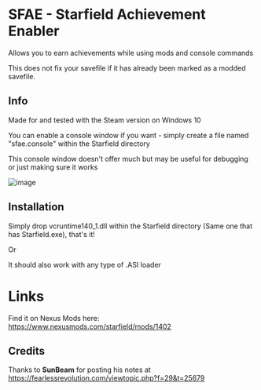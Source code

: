 # SFAE - Starfield Achievement Enabler
Allows you to earn achievements while using mods and console commands

This does not fix your savefile if it has already been marked as a modded savefile.

## Info
Made for and tested with the Steam version
on Windows 10

You can enable a console window if you want - simply create a file named "sfae.console" within the Starfield directory

This console window doesn't offer much but may be useful for debugging or just making sure it works

![image](https://github.com/server-imp/SFAE/assets/66805612/bacef837-bf61-4662-a3e7-6d546f2633d4)

## Installation
Simply drop vcruntime140_1.dll within the Starfield directory (Same one that has Starfield.exe), that's it!

Or

It should also work with any type of .ASI loader

# Links
Find it on Nexus Mods here: https://www.nexusmods.com/starfield/mods/1402

## Credits
Thanks to **SunBeam** for posting his notes at https://fearlessrevolution.com/viewtopic.php?f=29&t=25679
